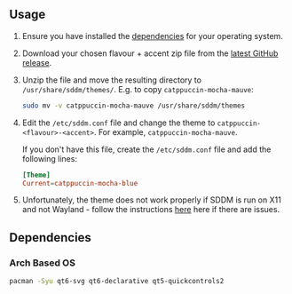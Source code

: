 ## Usage

1. Ensure you have installed the [dependencies](#dependencies) for your operating system.
2. Download your chosen flavour + accent zip file from the [latest GitHub release](https://github.com/catppuccin/sddm/releases/latest).
3. Unzip the file and move the resulting directory to `/usr/share/sddm/themes/`. E.g. to copy `catppuccin-mocha-mauve`:

    ```bash
    sudo mv -v catppuccin-mocha-mauve /usr/share/sddm/themes
    ```

4. Edit the `/etc/sddm.conf` file and change the theme to `catppuccin-<flavour>-<accent>`. For example, `catppuccin-mocha-mauve`.

   If you don't have this file, create the `/etc/sddm.conf` file and add the following lines:

   ```conf
   [Theme]
   Current=catppuccin-mocha-blue
   ```

5. Unfortunately, the theme does not work properly if SDDM is run on X11 and not Wayland - follow the instructions [here](https://wiki.archlinux.org/title/SDDM#Wayland) here if there are issues. 

## Dependencies

### Arch Based OS

```bash
pacman -Syu qt6-svg qt6-declarative qt5-quickcontrols2
```

